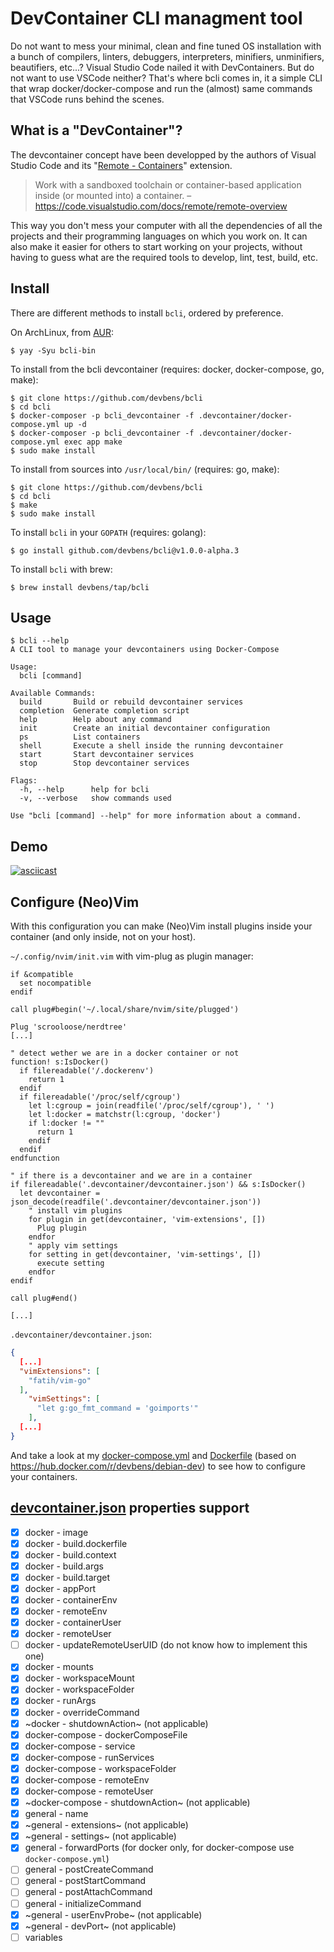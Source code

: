 # DevContainer CLI managment tool

Do not want to mess your minimal, clean and fine tuned OS installation with a bunch of compilers, linters, debuggers, interpreters, minifiers, unminifiers, beautifiers, etc...? Visual Studio Code nailed it with DevContainers. But do not want to use VSCode neither? That's where bcli comes in, it a simple CLI that wrap docker/docker-compose and run the (almost) same commands that VSCode runs behind the scenes.

## What is a "DevContainer"?

The devcontainer concept have been developped by the authors of Visual Studio Code and its "[Remote - Containers](https://code.visualstudio.com/docs/remote/containers)" extension.

> Work with a sandboxed toolchain or container-based application inside (or mounted into) a container.
– <https://code.visualstudio.com/docs/remote/remote-overview>

This way you don't mess your computer with all the dependencies of all the projects and their programming languages on which you work on.
It can also make it easier for others to start working on your projects, without having to guess what are the required tools to develop, lint, test, build, etc.

## Install

There are different methods to install `bcli`, ordered by preference.

On ArchLinux, from [AUR](https://aur.archlinux.org/packages/bcli-bin/):

```
$ yay -Syu bcli-bin
```

To install from the bcli devcontainer (requires: docker, docker-compose, go, make):

```
$ git clone https://github.com/devbens/bcli
$ cd bcli
$ docker-composer -p bcli_devcontainer -f .devcontainer/docker-compose.yml up -d
$ docker-composer -p bcli_devcontainer -f .devcontainer/docker-compose.yml exec app make
$ sudo make install
```

To install from sources into `/usr/local/bin/` (requires: go, make):

```
$ git clone https://github.com/devbens/bcli
$ cd bcli
$ make
$ sudo make install
```

To install `bcli` in your `GOPATH` (requires: golang):

```
$ go install github.com/devbens/bcli@v1.0.0-alpha.3
```

To install `bcli` with brew:

```
$ brew install devbens/tap/bcli
```

## Usage

```
$ bcli --help
A CLI tool to manage your devcontainers using Docker-Compose

Usage:
  bcli [command]

Available Commands:
  build       Build or rebuild devcontainer services
  completion  Generate completion script
  help        Help about any command
  init        Create an initial devcontainer configuration
  ps          List containers
  shell       Execute a shell inside the running devcontainer
  start       Start devcontainer services
  stop        Stop devcontainer services

Flags:
  -h, --help      help for bcli
  -v, --verbose   show commands used

Use "bcli [command] --help" for more information about a command.
```

## Demo

[![asciicast](https://asciinema.org/a/kkM3UIF6YDg8tWjjx1MJgLl6z.svg)](https://asciinema.org/a/kkM3UIF6YDg8tWjjx1MJgLl6z)

## Configure (Neo)Vim

With this configuration you can make (Neo)Vim install plugins inside your container (and only inside, not on your host).


`~/.config/nvim/init.vim` with vim-plug as plugin manager:

```vimscript
if &compatible
  set nocompatible
endif

call plug#begin('~/.local/share/nvim/site/plugged')

Plug 'scrooloose/nerdtree'
[...]

" detect wether we are in a docker container or not
function! s:IsDocker()
  if filereadable('/.dockerenv')
    return 1
  endif
  if filereadable('/proc/self/cgroup')
    let l:cgroup = join(readfile('/proc/self/cgroup'), ' ')
    let l:docker = matchstr(l:cgroup, 'docker')
    if l:docker != ""
      return 1
    endif
  endif
endfunction

" if there is a devcontainer and we are in a container
if filereadable('.devcontainer/devcontainer.json') && s:IsDocker()
  let devcontainer = json_decode(readfile('.devcontainer/devcontainer.json'))
    " install vim plugins
    for plugin in get(devcontainer, 'vim-extensions', [])
      Plug plugin
    endfor
	" apply vim settings
    for setting in get(devcontainer, 'vim-settings', [])
      execute setting
    endfor
endif

call plug#end()

[...]
```

`.devcontainer/devcontainer.json`:

```json
{
  [...]
  "vimExtensions": [
    "fatih/vim-go"
  ],
	"vimSettings": [
	  "let g:go_fmt_command = 'goimports'"
	],
  [...]
}
```

And take a look at my [docker-compose.yml](/.devcontainer/docker-compose.yml) and [Dockerfile](/.devcontainer/Dockerfile) (based on <https://hub.docker.com/r/devbens/debian-dev>) to see how to configure your containers.

## [devcontainer.json](https://code.visualstudio.com/docs/remote/devcontainerjson-reference) properties support

- [x] docker - image
- [x] docker - build.dockerfile
- [x] docker - build.context
- [x] docker - build.args
- [x] docker - build.target
- [x] docker - appPort
- [x] docker - containerEnv
- [x] docker - remoteEnv
- [x] docker - containerUser
- [x] docker - remoteUser
- [ ] docker - updateRemoteUserUID (do not know how to implement this one)
- [x] docker - mounts
- [x] docker - workspaceMount
- [x] docker - workspaceFolder
- [x] docker - runArgs
- [x] docker - overrideCommand
- [x] ~docker - shutdownAction~ (not applicable)
- [x] docker-compose - dockerComposeFile
- [x] docker-compose - service
- [x] docker-compose - runServices
- [x] docker-compose - workspaceFolder
- [x] docker-compose - remoteEnv
- [x] docker-compose - remoteUser
- [x] ~docker-compose - shutdownAction~ (not applicable)
- [x] general - name
- [x] ~general - extensions~ (not applicable)
- [x] ~general - settings~ (not applicable)
- [x] general - forwardPorts (for docker only, for docker-compose use `docker-compose.yml`)
- [ ] general - postCreateCommand
- [ ] general - postStartCommand
- [ ] general - postAttachCommand
- [ ] general - initializeCommand
- [x] ~general - userEnvProbe~ (not applicable)
- [x] ~general - devPort~ (not applicable)
- [ ] variables
